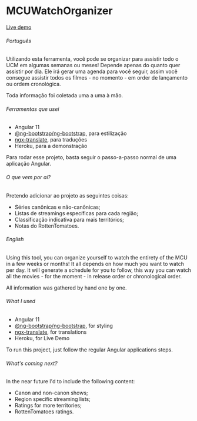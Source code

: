 # MCUWatchOrganizer

[Live demo](https://mcuwatchorganizer.herokuapp.com)

###### Português
Utilizando esta ferramenta, você pode se organizar para assistir todo o UCM em algumas semanas ou meses! Depende apenas do quanto quer assistir por dia.
Ele irá gerar uma agenda para você seguir, assim você consegue assistir todos os filmes - no momento - em order de lançamento ou ordem cronológica.

Toda informação foi coletada uma a uma à mão.
###### Ferramentas que usei
- Angular 11
- [@ng-bootstrap/ng-bootstrap](https://www.npmjs.com/package/@ng-bootstrap/ng-bootstrap), para estilização
- [ngx-translate](https://www.npmjs.com/package/ngx-translate), para traduções
- Heroku, para a demonstração

Para rodar esse projeto, basta seguir o passo-a-passo normal de uma aplicação Angular.

###### O que vem por aí?

Pretendo adicionar ao projeto as seguintes coisas:
- Séries canônicas e não-canônicas;
- Listas de streamings específicas para cada região;
- Classificação indicativa para mais territórios;
- Notas do RottenTomatoes.

###### English
Using this tool, you can organize yourself to watch the entirety of the MCU in a few weeks or months! It all depends on how much you want to watch per day.
It will generate a schedule for you to follow, this way you can watch all the movies - for the moment - in release order or chronological order.

All information was gathered by hand one by one.
###### What I used
- Angular 11
- [@ng-bootstrap/ng-bootstrap](https://www.npmjs.com/package/@ng-bootstrap/ng-bootstrap), for styling
- [ngx-translate](https://www.npmjs.com/package/ngx-translate), for translations
- Heroku, for Live Demo

To run this project, just follow the regular Angular applications steps.

###### What's coming next?

In the near future I'd to include the following content:
- Canon and non-canon shows;
- Region specific streaming lists;
- Ratings for more territories;
- RottenTomatoes ratings.

